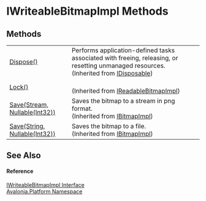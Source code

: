 # IWriteableBitmapImpl Methods




## Methods
<table>
<tr>
<td><a href="https://learn.microsoft.com/dotnet/api/system.idisposable.dispose" target="_blank" rel="noopener noreferrer">Dispose()</a></td>
<td>Performs application-defined tasks associated with freeing, releasing, or resetting unmanaged resources.<br />(Inherited from <a href="https://learn.microsoft.com/dotnet/api/system.idisposable" target="_blank" rel="noopener noreferrer">IDisposable</a>)</td>
</tr>
<tr>
<td><a href="M_Avalonia_Platform_IReadableBitmapImpl_Lock">Lock()</a></td>
<td><br />(Inherited from <a href="T_Avalonia_Platform_IReadableBitmapImpl">IReadableBitmapImpl</a>)</td>
</tr>
<tr>
<td><a href="M_Avalonia_Platform_IBitmapImpl_Save">Save(Stream, Nullable(Int32))</a></td>
<td>Saves the bitmap to a stream in png format.<br />(Inherited from <a href="T_Avalonia_Platform_IBitmapImpl">IBitmapImpl</a>)</td>
</tr>
<tr>
<td><a href="M_Avalonia_Platform_IBitmapImpl_Save_1">Save(String, Nullable(Int32))</a></td>
<td>Saves the bitmap to a file.<br />(Inherited from <a href="T_Avalonia_Platform_IBitmapImpl">IBitmapImpl</a>)</td>
</tr>
</table>

## See Also


#### Reference
<a href="T_Avalonia_Platform_IWriteableBitmapImpl">IWriteableBitmapImpl Interface</a>  
<a href="N_Avalonia_Platform">Avalonia.Platform Namespace</a>  

